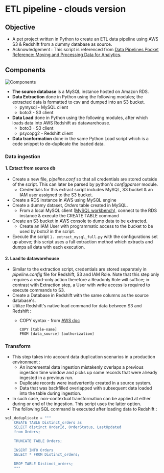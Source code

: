# ETL pipeline - clouds version

## Objective

* A pet project written in Python to create an ETL data pipeline using AWS S3 & Redshift from a dummy database as source.
* Acknowledgement : This script is referenced from [Data Pipelines Pocket Reference: Moving and Processing Data for Analytics](https://www.amazon.com/Data-Pipelines-Pocket-Reference-Processing/dp/1492087831).

## Components

![Components](https://i.imgur.com/mgHHQPt.png)

<!-- explain the architecture -->
* **The source database** is a MySQL instance hosted on Amazon RDS.
* **Data Extraction** done in Python using the following modules; the extracted data is formatted to csv and dumped into an S3 bucket.
  * pymysql - MySQL client
  * boto3 - S3 client
* **Data Load** done in Python using the following modules, after which loads data into AWS Redshift as datawarehouse.
  * boto3 - S3 client
  * psycopg2 - Redshift client
* **Data tranformation** done in the same Python Load script which is a code snippet to de-duplicate the loaded data.

<!-- explain in details -->
### Data ingestion

#### 1. Extact from source db

* Create a new file, *pipeline.conf* so that all credentials are stored outside of the script. This can later be parsed by python's *configparser* module.
  * Credentials for this extract script includes MySQL, S3 bucket & an IAM user assigned to the S3 bucket.
* Create a RDS instance in AWS using MySQL engine
* Create a dummy dataset, *Orders* table created in MySQL.
  * From a local MySQL client ([MySQL workbench](https://www.mysql.com/products/workbench/)), connect to the RDS instance & execute the CREATE TABLE command
* Create an S3 bucket in AWS console to dump data to be extracted.
  * Create an IAM User with programmatic access to the bucket to be used by *boto3* in the script.
* Execute the script `1. extract_mysql_full.py` with the configurations set up above; this script uses a full extraction method which extracts and dumps all data with each execution.

#### 2. Load to datawarehouse

* Similar to the extraction script, credentials are stored separately in *pipeline.config* file for Redshift, S3 and IAM Role. Note that this step only requires a read-only action therefore a Readonly Role will suffice; in contrast with Extraction step, a User with write access is required to execute commands to S3.
* Create a Database in Redshift with the same columns as the source database's.
* Utilize Redshift's native load command for data between S3 and Redshift :
  * COPY syntax - from [AWS doc](https://docs.aws.amazon.com/redshift/latest/dg/r_COPY.html)

    ```code
    COPY [table-name] 
    FROM [data_source] [authorization]
    ```

### Transform

* This step takes into account data duplication scenarios in a production environment :
  * An  incremental  data  ingestion  mistakenly  overlaps  a  previous  ingestion  time  window  and  picks  up  some  records that were already ingested in a previous run.
  * Duplicate  records  were  inadvertently created  in  a  source system.
  * Data  that  was  backfilled  overlapped  with  subsequent  data loaded into the table during ingestion.
* In such case, non-contextual transformation can be applied at either during or end of the ingestion. This script uses the latter option.
* The following SQL command is executed after loading data to Redshift :

```python
sql_deduplicate = """
    CREATE TABLE Distinct_orders as
    SELECT distinct OrderId, OrderStatus, LastUpdated
    from Orders;
    
    TRUNCATE TABLE Orders;
    
    INSERT INTO Orders
    SELECT * FROM Distinct_orders;
    
    DROP TABLE Distinct_orders;
    """
```